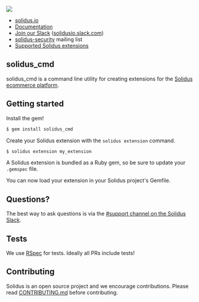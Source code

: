 ![](https://raw.githubusercontent.com/solidusio/solidus/master/solidus.png)

- [solidus.io](http://solidus.io/)
- [Documentation](https://guides.solidus.io)
- [Join our Slack](http://slack.solidus.io/) ([solidusio.slack.com](http://solidusio.slack.com))
- [solidus-security](https://groups.google.com/forum/#!forum/solidus-security) mailing list
- [Supported Solidus extensions](http://extensions.solidus.io/)

## solidus_cmd

solidus_cmd is a command line utility for creating extensions for the [Solidus ecommerce platform](https://github.com/solidusio/solidus). 

## Getting started

Install the gem!

```bash
$ gem install solidus_cmd
```
Create your Solidus extension with the `solidus extension` command.

```bash
$ solidus extension my_extension
```

A Solidus extension is bundled as a Ruby gem, so be sure to update your `.gemspec` file.

You can now load your extension in your Solidus project's Gemfile.

## Questions?

The best way to ask questions is via the [#support channel on the Solidus Slack](https://solidusio.slack.com/messages/support/details/).

## Tests

We use [RSpec](http://rspec.info) for tests. Ideally all PRs include tests!


## Contributing

Solidus is an open source project and we encourage contributions. Please read
[CONTRIBUTING.md](CONTRIBUTING.md) before contributing.
